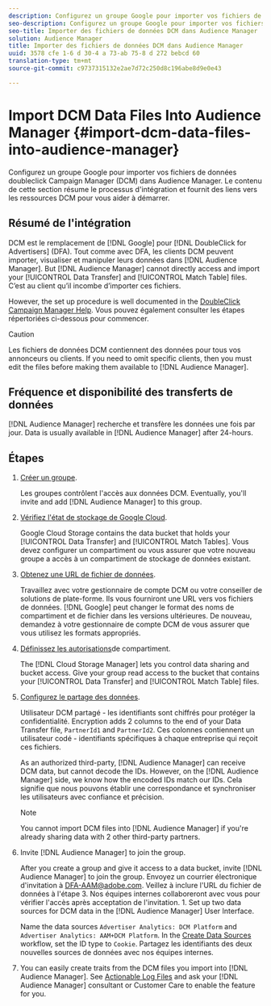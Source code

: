 ```yaml
---
description: Configurez un groupe Google pour importer vos fichiers de données doubleclick Campaign Manager (DCM) dans Audience Manager. Le contenu de cette section résume le processus d'intégration et fournit des liens vers les ressources DCM pour vous aider à démarrer.
seo-description: Configurez un groupe Google pour importer vos fichiers de données doubleclick Campaign Manager (DCM) dans Audience Manager. Le contenu de cette section résume le processus d'intégration et fournit des liens vers les ressources DCM pour vous aider à démarrer.
seo-title: Importer des fichiers de données DCM dans Audience Manager
solution: Audience Manager
title: Importer des fichiers de données DCM dans Audience Manager
uuid: 3578 cfe 1-6 d 30-4 a 73-ab 75-8 d 272 bebcd 60
translation-type: tm+mt
source-git-commit: c9737315132e2ae7d72c250d8c196abe8d9e0e43

---
```



# Import DCM Data Files Into Audience Manager {#import-dcm-data-files-into-audience-manager}

Configurez un groupe Google pour importer vos fichiers de données doubleclick Campaign Manager (DCM) dans Audience Manager. Le contenu de cette section résume le processus d'intégration et fournit des liens vers les ressources DCM pour vous aider à démarrer.

## Résumé de l'intégration

DCM est le remplacement de [!DNL Google] pour [!DNL DoubleClick for Advertisers] (DFA). Tout comme avec DFA, les clients DCM peuvent importer, visualiser et manipuler leurs données dans [!DNL Audience Manager]. But [!DNL Audience Manager] cannot directly access and import your [!UICONTROL Data Transfer] and [!UICONTROL Match Table] files. C’est au client qu’il incombe d’importer ces fichiers.

However, the set up procedure is well documented in the [DoubleClick Campaign Manager Help](https://support.google.com/dcm/partner/answer/2941575?hl=en&ref_topic=6107456). Vous pouvez également consulter les étapes répertoriées ci-dessous pour commencer.

>[!CAUTION]
>
>Les fichiers de données DCM contiennent des données pour tous vos annonceurs ou clients. If you need to omit specific clients, then you must edit the files before making them available to [!DNL Audience Manager].

## Fréquence et disponibilité des transferts de données

[!DNL Audience Manager] recherche et transfère les données une fois par jour. Data is usually available in [!DNL Audience Manager] after 24-hours.

## Étapes

1. [Créer un groupe](https://support.google.com/dcm/partner/answer/3370419?hl=en&ref_topic=6107456).

   Les groupes contrôlent l'accès aux données DCM. Eventually, you'll invite and add [!DNL Audience Manager] to this group.

1. [Vérifiez l'état de stockage de Google Cloud](https://support.google.com/dcm/partner/answer/3370481?hl=en&ref_topic=6107456).

   Google Cloud Storage contains the data bucket that holds your [!UICONTROL Data Transfer] and [!UICONTROL Match Tables]. Vous devez configurer un compartiment ou vous assurer que votre nouveau groupe a accès à un compartiment de stockage de données existant.

1. [Obtenez une URL de fichier de données](https://support.google.com/dcm/partner/answer/3370482?hl=en&ref_topic=6107456).

   Travaillez avec votre gestionnaire de compte DCM ou votre conseiller de solutions de plate-forme. Ils vous fourniront une URL vers vos fichiers de données. [!DNL Google] peut changer le format des noms de compartiment et de fichier dans les versions ultérieures. De nouveau, demandez à votre gestionnaire de compte DCM de vous assurer que vous utilisez les formats appropriés.

1. [Définissez les autorisations](https://cloud.google.com/storage/docs/cloud-console?csw=1#_bucketpermission)de compartiment.

   The [!DNL Cloud Storage Manager] lets you control data sharing and bucket access. Give your group read access to the bucket that contains your [!UICONTROL Data Transfer] and [!UICONTROL Match Table] files.

1. [Configurez le partage des données](https://support.google.com/dcm/partner/answer/6206106?hl=en).

   Utilisateur DCM partagé - les identifiants sont chiffrés pour protéger la confidentialité. Encryption adds 2 columns to the end of your Data Transfer file, `PartnerId1` and `PartnerId2`. Ces colonnes contiennent un utilisateur codé - identifiants spécifiques à chaque entreprise qui reçoit ces fichiers.

   As an authorized third-party, [!DNL Audience Manager] can receive DCM data, but cannot decode the IDs. However, on the [!DNL Audience Manager] side, we know how the encoded IDs match our IDs. Cela signifie que nous pouvons établir une correspondance et synchroniser les utilisateurs avec confiance et précision.

   >[!NOTE]
   >You cannot import DCM files into [!DNL Audience Manager] if you're already sharing data with 2 other third-party partners.

1. Invite [!DNL Audience Manager] to join the group.

   After you create a group and give it access to a data bucket, invite [!DNL Audience Manager] to join the group. Envoyez un courrier électronique d'invitation à DFA-AAM@adobe.com. Veillez à inclure l'URL du fichier de données à l'étape 3. Nos équipes internes collaboreront avec vous pour vérifier l'accès après acceptation de l'invitation. 1. Set up two data sources for DCM data in the [!DNL Audience Manager] User Interface.

   Name the data sources `Advertiser Analytics: DCM Platform` and `Advertiser Analytics: AAM+DCM Platform`. In the [Create Data Sources](../../../features/manage-datasources.md#create-data-source) workflow, set the ID type to `Cookie`. Partagez les identifiants des deux nouvelles sources de données avec nos équipes internes.

1. You can easily create traits from the DCM files you import into [!DNL Audience Manager]. See [Actionable Log Files](../../../integration/media-data-integration/actionable-log-files.md) and ask your [!DNL Audience Manager] consultant or Customer Care to enable the feature for you.
